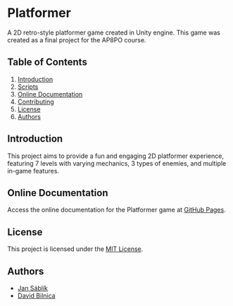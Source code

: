 # Platformer

A 2D retro-style platformer game created in Unity engine. This game was created as a final project for the AP8PO course.

## Table of Contents

1. [Introduction](#introduction)
2. [Scripts](#scripts)
3. [Online Documentation](#online-documentation)
4. [Contributing](#contributing)
5. [License](#license)
6. [Authors](#authors)

## Introduction

This project aims to provide a fun and engaging 2D platformer experience, featuring 7 levels with varying mechanics, 3 types of enemies, and multiple in-game features.

## Online Documentation

Access the online documentation for the Platformer game at [GitHub Pages](https://dbilnica.github.io/platformer_doc/).

## License

This project is licensed under the [MIT License](./LICENSE.md).

## Authors

* [Jan Sáblík](https://github.com/sablikj)
* [David Bilnica](https://github.com/dbilnica)
